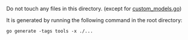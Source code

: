 Do not touch any files in this directory. (except for [custom_models.go](custom_models.go))

It is generated by running the following command in the root directory:

```shell
go generate -tags tools -x ./...
```